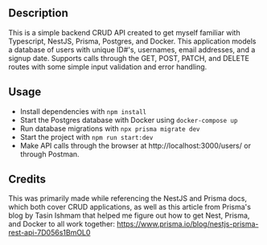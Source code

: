 ## Description
This is a simple backend CRUD API created to get myself familiar with Typescript, NestJS, Prisma, Postgres, and Docker. This application models a database of users with unique ID#'s, usernames, email addresses, and a signup date. Supports calls through the GET, POST, PATCH, and DELETE routes with some simple input validation and error handling. 

## Usage

- Install dependencies with ```npm install```
- Start the Postgres database with Docker using ```docker-compose up```
- Run database migrations with ```npx prisma migrate dev```
- Start the project with ```npm run start:dev```
- Make API calls through the browser at http://localhost:3000/users/ or through Postman.

## Credits
This was primarily made while referencing the NestJS and Prisma docs, which both cover CRUD applications, as well as this article from Prisma's blog by Tasin Ishmam that helped me figure out how to get Nest, Prisma, and Docker to all work together: https://www.prisma.io/blog/nestjs-prisma-rest-api-7D056s1BmOL0
